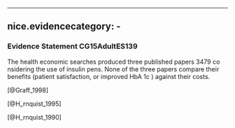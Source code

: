 
---
nice.evidencecategory: -
---

### Evidence Statement CG15AdultES139
The health economic searches produced three published papers 3479 co nsidering the use of insulin pens. None of the three papers compare their benefits (patient satisfaction, or improved HbA 1c ) against their costs.

[@Graff_1998]

[@H_rnquist_1995]

[@H_rnquist_1990]

